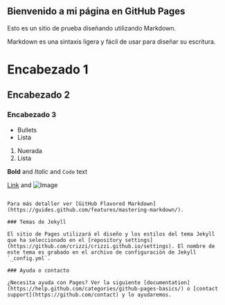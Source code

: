 ## Bienvenido a mi página en GitHub Pages

Esto es un sitio de prueba diseñando utilizando Markdown.

Markdown es una sintaxis ligera y fácil de usar para diseñar su escritura. 

# Encabezado 1
## Encabezado 2
### Encabezado 3

- Bullets
- Lista

1. Nuerada
2. Lista

**Bold** and _Italic_ and `Code` text

[Link](url) and ![Image](src)
```

Para más detaller ver [GitHub Flavored Markdown](https://guides.github.com/features/mastering-markdown/).

### Temas de Jekyll

El sitio de Pages utilizará el diseño y los estilos del tema Jekyll que ha seleccionado en el [repository settings](https://github.com/crizzi/crizzi.github.io/settings). El nombre de este tema es grabado en el archivo de configuración de Jekyll `_config.yml`.

### Ayuda o contacto

¿Necesita ayuda con Pages? Ver la siguiente [documentation](https://help.github.com/categories/github-pages-basics/) o [contact support](https://github.com/contact) y lo ayudaremos.
